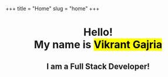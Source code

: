+++
title = "Home"
slug = "home"
+++

<h1 style="text-align: center;">Hello!<br>My name is <mark>Vikrant&nbsp;Gajria</mark></h1>

<h2 style="text-align: center;"> I am a Full&nbsp;Stack Developer! </h2>
